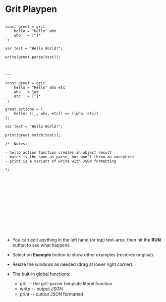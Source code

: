 #   Grit Playpen

``` sandbox

const greet = grit`
    hello = "Hello" who
    who   = [^]*
`;

var test = "Hello World!";

write(greet.parse(test));



---

const greet = grit`
    hello = "Hello" who etc
    who   = \w+
    etc   = [^]*
`;

greet.actions = {
    hello: ([_, who, etc]) => ({who, etc})
};

var test = "Hello World!";

print(greet.match(test));

/*  Notes:

- hello action function creates an object result
- match is the same as parse, but won't throw an exception
- print is a variant of write with JSON formatting

*/















```

* You can edit anything in the left hand (or top) text-area, then hit the **RUN** button to see what happens.

* Select on **Example** button to show other examples (restores original).

* Resize the windows as needed (drag at lower right corner).

* The buit-in global functions:

    * grit -- the grit-parser template literal function
    * write -- output JSON
    * print -- output JSON formatted
